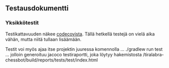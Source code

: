 ## Testausdokumentti

### Yksikkötestit

Testikattavuuden näkee [codecovista](https://app.codecov.io/gh/pomiska/tiralabra-chessbot). Tällä hetkellä testejä on vielä aika vähän, mutta niitä tullaan lisäämään.

Testit voi myös ajaa itse projektin juuressa komennolla
...
./gradlew run test
...
jolloin generoituu jacoco testiraportti, joka löytyy hakemistosta /tiralabra-chessbot/build/reports/tests/test/index.html